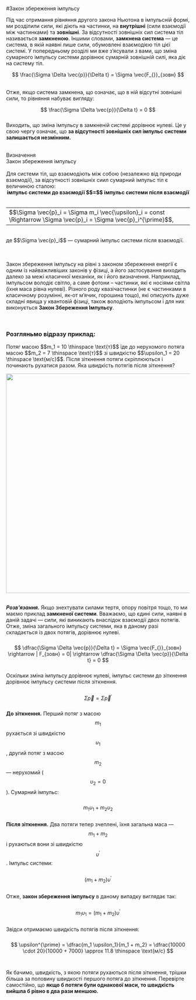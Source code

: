 #Закон збереження імпульсу


Під час отримання рiвняння другого закона Ньютона в імпульсній формі, ми роздiлили сили, якi дiють на частинки, на <b>внутрiшнi</b> (сили взаємодiї мiж частинками) та <b>зовнiшнi</b>. За вiдсутностi зовнiшнiх сил система тiл називається <span class="p1"><b>замкненою</b></span>. Iншими словами, <b>замкнена система</b> — це система, в якiй наявнi лише сили, обумовленi взаємодiєю тiл цiєї системi. У попередньому роздiлi ми вже з’ясували з вами, що змiна сумарного iмпульсу системи дорiвнює сумарнiй зовнiшнiй силi, яка дiє на систему тiл.
<br>

$$
\frac{\Sigma \Delta \vec{p}}{\Delta t} = \Sigma \vec{F_{}}_{зовн}
$$

<br>
Отже, якщо система замкнена, що означає, що в ній відсутні зовнішні сили, то рівняння набуває вигляду:
<br>

$$
\frac{\Sigma \Delta \vec{p}}{\Delta t} = 0
$$
<br>
Виходить, що зміна імпульсу в замкненій системі дорівнює нулеві. Це у свою чергу означає, що <b>за відсутності зовнішніх сил імпульс системи залишається незмінним.</b>
<br>
<br>
<div class="eoz-wrap">
<span class="eoz">Визначення</span>
<div class="eoz-text">
<span class="p1">Закон збереження імпульсу</span>
<br>
<br>
Для системи тіл, що взаємодіють між собою (незалежно від природи взаємодії), за відсутності зовнішніх сиил сумарний імпульс тіл є величиною сталою:
<center><b>імпульс системи до взаємодії $$=$$ імпульс системи після взаємодії</b></center>
<br>
<div class="centered-table-wrapper">
<table class="centered-table">
<tr class="eq">
<td class="eq">
<p1>$$\Sigma \vec{p}_i = \Sigma m_i \vec{\upsilon}_i = const \Rightarrow \Sigma \vec{p}_i = \Sigma \vec{p}_i^{\prime}$$</p1>,
</td>
</tr>
</table>
</div>
<br>
де $$\Sigma \vec{p}_i$$ — сумарний імпульс системи після взаємодії.
</div>
</div>
<br>
<br>
<p>Закон збереження iмпульсу на рiвнi з законом збереження енергiї є одним iз найважливiших законiв у фiзицi, а його застосування виходить далеко за межi класичної механiки, як i його визначення. Наприклад, iмпульсом володiє свiтло, а саме фотони – частинки, якi є носiями свiтла (їхня маса рiвна нулеві). Рiзного роду квазiчастинки (не є частинками в класичному розумiннi, як-от м’ячик, горошина тощо), якi описують дуже складнi явища у квантовiй фiзицi, також володiють iмпульсом i для них виконується <b><span class="p1">Закон Збереження Імпульсу</span></b>.</p>

<br>

<p><h3><span class="p1"><b>Розгляньмо відразу приклад:</b></span></h3></p>

<p>Потяг масою $$m_1 = 10 \thinspace \text{т}$$ їде до нерухомого потяга масою $$m_2 = 7 \thinspace \text{т}$$ зі швидкістю $$\upsilon_1 = 20 \thinspace \text{м/с}$$. Після зіткнення потяги скріплюються і починають рухатися разом. Яка швидкість потягів після зіткнення?</p>

<div class="space"><img class="image" width="600"  src="https://rawgit.com/chudaol/ed-era-book-physics/master/images/chapter_7/24.png"></div>

<br>

<b><i><span class="p1">Розв’язання.</span></i></b> Якщо знехтувати силами тертя, опору повітря тощо, то ми маємо приклад <b>замкненої системи</b>. Вважаємо, що єдині сили, наявні в даній задачі — сили, які виникають внаслідок взаємодії двох потягів. Отже, зміна загального імпульсу системи, яка в даному разі складається із двох потягів, дорівнює нулеві.
<br>
<br>
$$
\dfrac{\Sigma \Delta \vec{p}}{\Delta t} = \Sigma \vec{F_{}}_{зовн} \rightarrow | F_{зовн} = 0| \rightarrow \dfrac{\Sigma \Delta \vec{p}}{\Delta t} = 0 
$$
<br>
Оскільки зміна імпульсу дорівнює нулеві, імпульс системи до зіткнення дорівнює імпульсу системи після зіткнення.
<br>
<br>
$$
\Sigma \vec{p} = \Sigma \vec{p}^{\prime}
$$
<br>
<b><span class="p1">До зіткнення.</span></b> Перший потяг з масою $$m_1$$ рухається зі швидкістю $$\upsilon_1$$, другий потяг з масою $$m_2$$ — нерухомий ($$\upsilon_2 = 0$$). Сумарний імпульс:
<br>
<br>
$$
m_1 \upsilon_1 + m_2 \upsilon_2
$$
<br>
<b><span class="p1">Після зіткнення.</span></b> Два потяги тепер зчеплені, їхня загальна маса — $$m_1 + m_2$$ і рухаються вони зі швидкістю $$\upsilon^{\prime}$$. Імпульс системи:
<br>
<br>
$$
(m_1 + m_2) \upsilon^{\prime}
$$
<br>
Отже, <span class="p1"><b>закон збереження імпульсу</b></span> в даному випадку виглядає так:
<br>
<br>
$$
m_1 \upsilon_1 = (m_1 + m_2) \upsilon^{\prime}
$$
<br>
Звідси отримаємо швидкість потягів після зіткнення:
<br>
<br>
$$
\upsilon^{\prime} = \dfrac{m_1 \upsilon_1}{m_1 + m_2} = \dfrac{10000 \cdot 20}{10000 + 7000} \approx 11.8 \thinspace \text{м/с}
$$
<br>
<br>
Як бачимо, швидкість, з якою потяги рухаються після зіткнення, трішки більша за половину швидкості першого потяга до зіткнення. Перевірте самостійно, що <span class="p1"><b>якщо б потяги були однакової маси, то швидкість вийшла б рівно в два рази меншою.</b></span>